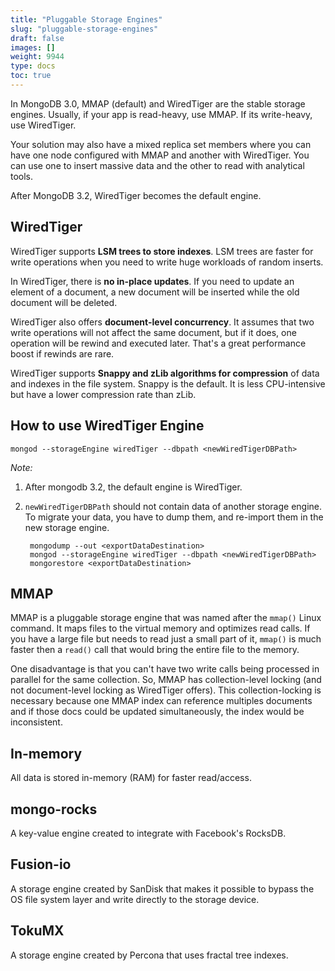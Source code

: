 ```yaml
---
title: "Pluggable Storage Engines"
slug: "pluggable-storage-engines"
draft: false
images: []
weight: 9944
type: docs
toc: true
---
```


In MongoDB 3.0, MMAP (default) and WiredTiger are the stable storage engines. Usually, if your app is read-heavy, use MMAP. If its write-heavy, use WiredTiger.

Your solution may also have a mixed replica set members where you can have one node configured with MMAP and another with WiredTiger. You can use one to insert massive data and the other to read with analytical tools.

After MongoDB 3.2, WiredTiger becomes the default engine.

## WiredTiger
WiredTiger supports **LSM trees to store indexes**. LSM trees are faster for write operations when you need to write huge workloads of random inserts. 

In WiredTiger, there is **no in-place updates**. If you need to update an element of a document, a new document will be inserted while the old document will be deleted.

WiredTiger also offers **document-level concurrency**. It assumes that two write operations will not affect the same document, but if it does, one operation will be rewind and executed later. That's a great performance boost if rewinds are rare.

WiredTiger supports **Snappy and zLib algorithms for compression** of data and indexes in the file system. Snappy is the default. It is less CPU-intensive but have a lower compression rate than zLib.

## How to use WiredTiger Engine

    mongod --storageEngine wiredTiger --dbpath <newWiredTigerDBPath>

*Note:* 
1. After mongodb 3.2, the default engine is WiredTiger.
2. `newWiredTigerDBPath` should not contain data of another storage engine. To migrate your data, you have to dump them, and re-import them in the new storage engine.


        mongodump --out <exportDataDestination>
        mongod --storageEngine wiredTiger --dbpath <newWiredTigerDBPath>
        mongorestore <exportDataDestination>

## MMAP
MMAP is a pluggable storage engine that was named after the `mmap()` Linux command. It maps files to the virtual memory and optimizes read calls. If you have a large file but needs to read just a small part of it, `mmap()` is much faster then a `read()` call that would bring the entire file to the memory.

One disadvantage is that you can't have two write calls being processed in parallel for the same collection. So, MMAP has collection-level locking (and not document-level locking as WiredTiger offers). This collection-locking is necessary because one MMAP index can reference multiples documents and if those docs could be updated simultaneously, the index would be inconsistent.

## In-memory
All data is stored in-memory (RAM) for faster read/access.

## mongo-rocks
A key-value engine created to integrate with Facebook's RocksDB.

## Fusion-io
A storage engine created by SanDisk that makes it possible to bypass the OS file system layer and write directly to the storage device.

## TokuMX
A storage engine created by Percona that uses fractal tree indexes.

